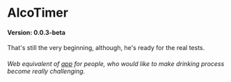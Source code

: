 # AlcoTimer
#### Version: 0.0.3-beta

That's still the very beginning, although, he's ready for the real tests.

###### Web equivalent of [app](https://bitbucket.org/vchychuzhko/alcotimer) for people, who would like to make drinking process become really challenging.

<!--
@TODO:
- Work on correct logging with stack trace
- Implement new module structure for the whole app
Example of Magento media URL:
http://mercury.com/pub/static/version1561794843/frontend/Magento/luma/en_US/css/styles-l.css
-->
